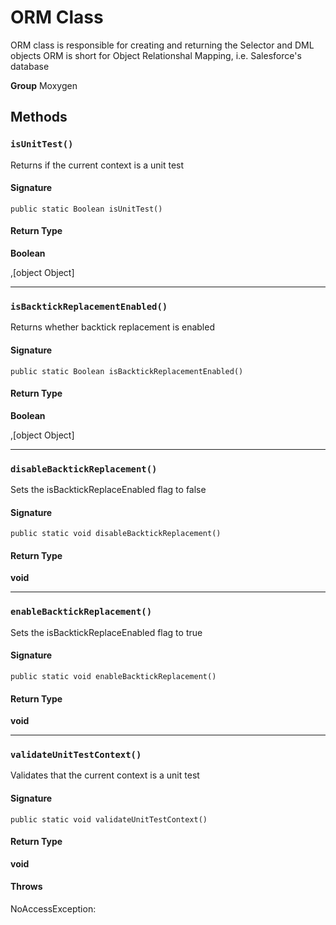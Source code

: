 # ORM Class

ORM class is responsible for creating and returning the Selector and DML objects 
ORM is short for Object Relationshal Mapping, i.e. Salesforce&#x27;s database

**Group** Moxygen

## Methods
### `isUnitTest()`

Returns if the current context is a unit test

#### Signature
```apex
public static Boolean isUnitTest()
```

#### Return Type
**Boolean**

,[object Object]

---

### `isBacktickReplacementEnabled()`

Returns whether backtick replacement is enabled

#### Signature
```apex
public static Boolean isBacktickReplacementEnabled()
```

#### Return Type
**Boolean**

,[object Object]

---

### `disableBacktickReplacement()`

Sets the isBacktickReplaceEnabled flag to false

#### Signature
```apex
public static void disableBacktickReplacement()
```

#### Return Type
**void**

---

### `enableBacktickReplacement()`

Sets the isBacktickReplaceEnabled flag to true

#### Signature
```apex
public static void enableBacktickReplacement()
```

#### Return Type
**void**

---

### `validateUnitTestContext()`

Validates that the current context is a unit test

#### Signature
```apex
public static void validateUnitTestContext()
```

#### Return Type
**void**

#### Throws
NoAccessException: